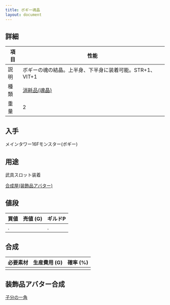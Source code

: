 ```yaml
---
title: ボギー魂晶
layout: document
---
```

## 詳細

|項目|性能|
|---|---|
|説明|ボギーの魂の結晶。上半身、下半身に装着可能。STR+1、VIT+1|
|種類|[消耗品(魂晶)](消耗品(魂晶))|
|重量|2|

## 入手

メインタワー16Fモンスター(ボギー)

## 用途

武具スロット装着

[合成屋(装飾品アバター)](合成屋(装飾品アバター))

## 値段

|買値|売値 (G)|ギルドP|
|---|---|---|
|.||.|

## 合成

|必要素材|生産費用 (G)|確率 (%)|
|---|---|---|
||||

## 装飾品アバター合成

[子分の一角](子分の一角)
